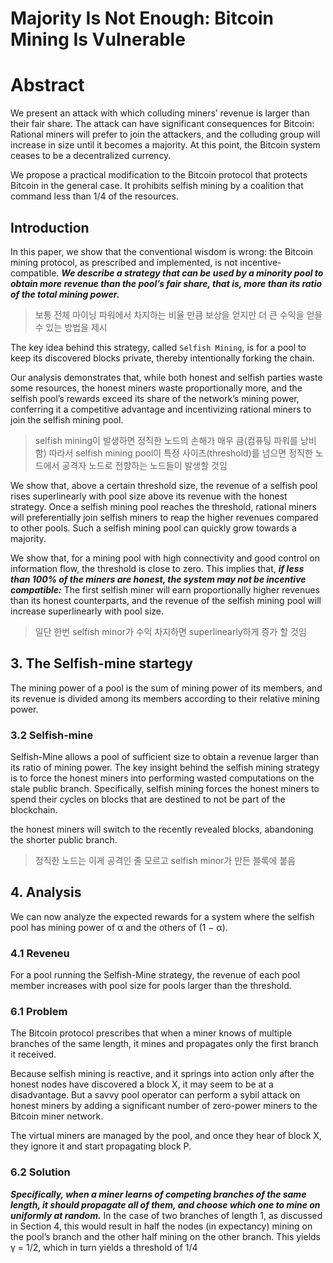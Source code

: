 

# Majority Is Not Enough: Bitcoin Mining Is Vulnerable

# Abstract

We present an attack with which colluding miners’ revenue is larger than their fair share. The attack can have significant consequences for Bitcoin: Rational miners will prefer to join the attackers, and the colluding group will increase in size until it becomes a majority. At this point, the Bitcoin system ceases to be a decentralized currency.

We propose a practical modification to the Bitcoin protocol that protects Bitcoin in the general case. It prohibits selfish mining by a coalition that command less than 1/4 of the resources. 

## Introduction

In this paper, we show that the conventional wisdom is wrong: the Bitcoin mining protocol, as prescribed and implemented, is not incentive-compatible. ***We describe a strategy that can be used by a minority pool to obtain more revenue than the pool’s fair share, that is, more than its ratio of the total mining power.***

> 보통 전체 마이닝 파워에서 차지하는 비율 만큼 보상을 얻지만 더 큰 수익을 얻을 수 있는 방법을 제시

The key idea behind this strategy, called `Selfish Mining`, is for a pool to keep its discovered blocks private, thereby intentionally forking the chain.

Our analysis demonstrates that, while both honest and selfish parties waste some resources, the honest miners waste proportionally more, and the selfish pool’s rewards exceed its share of the network’s mining power, conferring it a competitive advantage and incentivizing rational miners to join the selfish mining pool.

> selfish mining이 발생하면 정직한 노드의 손해가 매우 큼(컴퓨팅 파워를 낭비함) 따라서 selfish mining pool이 특정 사이즈(threshold)를 넘으면 정직한 노드에서 공격자 노드로 전향하는 노드들이 발생할 것임

We show that, above a certain threshold size, the revenue of a selfish pool rises superlinearly with pool size above its revenue with the honest strategy. Once a selfish mining pool reaches the threshold, rational miners will preferentially join selfish miners to reap the higher revenues compared to other pools. Such a selfish mining pool can quickly grow towards a majority. 

We show that, for a mining pool with high connectivity and good control on information flow, the threshold is close to zero. This implies that, ***if less than 100% of the miners are honest, the system may not be incentive compatible:*** The first selfish miner will earn proportionally higher revenues than its honest counterparts, and the revenue of the selfish mining pool will increase superlinearly with pool size.

> 일단 한번 selfish minor가 수익 차지하면 superlinearly하게 증가 할 것임

## 3. The Selfish-mine startegy

The mining power of a pool is the sum of mining power of its members, and its revenue is divided among its members according to their relative mining power.

### 3.2 Selfish-mine

Selfish-Mine allows a pool of sufficient size to obtain a revenue larger than its ratio of mining power. The key insight behind the selfish mining strategy is to force the honest miners into performing wasted computations on the stale public branch. Specifically, selfish mining forces the honest miners to spend their cycles on blocks that are destined to not be part of the blockchain.

the honest miners will switch to the recently revealed blocks, abandoning the shorter public branch.

> 정직한 노드는 이게 공격인 줄 모르고 selfish minor가 만든 블록에 붙음

## 4. Analysis

We can now analyze the expected rewards for a system where the selfish pool has mining power of α and the others of (1 − α).

### 4.1 Reveneu

For a pool running the Selfish-Mine strategy, the revenue of each pool member increases with pool size for pools larger than the threshold.

### 6.1 Problem

The Bitcoin protocol prescribes that when a miner knows of multiple branches of the same length, it mines and propagates only the first branch it received. 

Because selfish mining is reactive, and it springs into action only after the honest nodes have discovered a block X, it may seem to be at a disadvantage. But a savvy pool operator can perform a sybil attack on honest miners by adding a significant number of zero-power miners to the Bitcoin miner network.

The virtual miners are managed by the pool, and once they hear of block X, they ignore it and start propagating block P. 

### 6.2 Solution

***Specifically, when a miner learns of competing branches of the same length, it should propagate all of them, and choose which one to mine on uniformly at random.*** In the case of two branches of length 1, as discussed in Section 4, this would result in half the nodes (in expectancy) mining on the pool’s branch and the other half mining on the other branch. This yields γ = 1/2, which in turn yields a threshold of 1/4